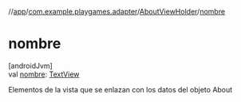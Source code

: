 //[app](../../../index.md)/[com.example.playgames.adapter](../index.md)/[AboutViewHolder](index.md)/[nombre](nombre.md)

# nombre

[androidJvm]\
val [nombre](nombre.md): [TextView](https://developer.android.com/reference/kotlin/android/widget/TextView.html)

Elementos de la vista que se enlazan con los datos del objeto About
